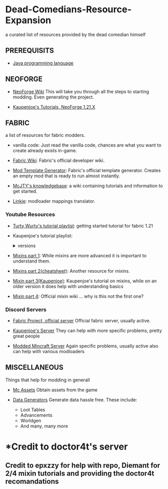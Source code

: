 # Dead-Comedians-Resource-Expansion

a curated list of resources provided by the dead comedian himself

## PREREQUISITS
 - <a href="https://epxzzy.github.io/Dead-Comedians-Resource-Expansion/Learning_java">Java programming language</a>


## NEOFORGE
- [NeoForge Wiki](https://docs.neoforged.net/docs/gettingstarted/)
  	This will take you through all the steps to starting modding. Even generating the project.
  
- [Kaupenjoe's Tutorials, NeoForge 1.21.X](https://www.youtube.com/watch?v=yG-oJPR_40w&list=PLKGarocXCE1G6CQOoiYdMVx-E1d9F_itF)


## FABRIC

a list of resources for fabric modders.


- vanilla code:
	Just read the vanilla code, chances are what you want to create already exists in-game.

- [Fabric Wiki](https://docs.fabricmc.net/develop/):
  	Fabric's official developer wiki.

- [Mod Template Generator](https://fabricmc.net/develop/template/):
  	Fabric's official template generator. Creates an empty mod that is ready to run almost instantly.

- [McJTY's knowledgebase](https://www.mcjty.eu/docs/intro):
  	a wiki containing tutorials and information to get started.

- [Linkie](https://linkie.shedaniel.dev/mappings?namespace=mojang_srg&version=1.20.1&search=addAdditionalSaveData&translateMode=ns&translateAs=yarn):
  	modloader mappings translator.


### Youtube Resources

- [Turty Wurty's tutorial playlist](https://www.youtube.com/playlist?list=PLaevjqy3XufZ5qFgfd-XnNgoiXynSZLZy):
        getting started tutorial for fabric 1.21

- Kaupenjoe's tutorial playlist:
	<details>
  		<summary>versions</summary>
		<ul>
  			<li><a href="https://www.youtube.com/playlist?list=PLKGarocXCE1EO43Dlf5JGh7Yk-kRAXUEJ">1.20.X fabric</a></li>
			<li><a href="https://www.youtube.com/playlist?list=PLKGarocXCE1EMYzuBUTYjHnFeBrRFbesk">1.19.3 fabric</a></li>
			<li><a href="https://www.youtube.com/playlist?list=PLKGarocXCE1EeLZggaXPJaARxnAbUD8Y_">1.19 fabric</a></li>
			<li>And for 1.18, KaupenJoe has multiple playlists on <a href="https://www.youtube.com/@ModdingByKaupenjoe/playlists">his channel</a></li>
		</ul>
  
  	</details>
	

- [Mixins part 1](https://youtu.be/HQUkWjMWTik?si=Imrb210v_6h3R1YT):
    While mixins are more advanced it is important to understand them.

- [Mixins part 2(cheatsheet)](https://github.com/2xsaiko/mixin-cheatsheet):
    Another resource for mixins.

- [Mixin part 3(Kaupenjoe)](https://www.youtube.com/watch?v=U7j4bl_UAII):
     Kaupenjoe's tutorial on mixins, while on an older version it does help with understanding basics

- [Mixin part 4](https://github.com/SpongePowered/Mixin/wiki):
     Official mixin wiki ... why is this not the first one?


### Discord Servers

- [Fabric Project, official server](https://discord.com/invite/v6v4pMv)
     Official fabric server, usually active.


- [Kaupenjoe's Server](https://discord.gg/kaupenjoe)
     They can help with more specific problems, pretty great people

- [Modded Mincraft Server](https://discord.gg/moddedmc)
      Again specific problems, usually active also can help with various modloaders

## MISCELLANEOUS

Things that help for modding in generall


- [Mc Assets](https://mcasset.cloud/1.20.1/)
    Obtain assets from the game

- [Data Generators](https://misode.github.io)
    Generate data hassle free. These include:
	- Loot Tables
  	- Advancements
	- Worldgen
	- And many, many more
    




# *Credit to doctor4t's server
## Credit to epxzzy for help with repo, Diemant for 2/4 mixin tutorials and providing the doctor4t recomandations


